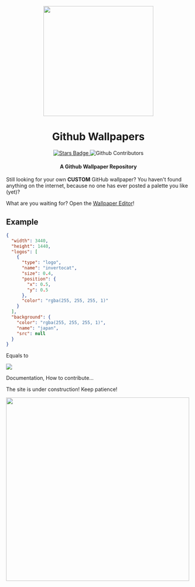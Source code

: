 <div align="center">
    <img src ="https://user-images.githubusercontent.com/55745404/125053887-e28c4000-e0a5-11eb-8085-9be40820bef4.png" width="300">
    <h1 align="center">Github Wallpapers</h1>
    <a href="https://github.com/Lucaffo/github-wallpapers/stargazers">
         <img src="https://img.shields.io/github/stars/Lucaffo/github-wallpapers" alt="Stars Badge"></img>
    </a>
    <img alt="Github Contributors" src="https://img.shields.io/github/contributors/Lucaffo/github-wallpapers"></img>

</div>
<div align="center">
    <h4> A Github Wallpaper Repository</h4>
</div>

Still looking for your own **CUSTOM** GitHub wallpaper? You haven't found anything on the internet, because no one has ever posted a palette you like (yet)?

What are you waiting for? Open the [Wallpaper Editor](https://lucaffo.github.io/github-wallpapers/)!

## Example
```json
{
  "width": 3440,
  "height": 1440,
  "logos": [
    {
      "type": "logo",
      "name": "invertocat",
      "size": 0.4,
      "position": {
        "x": 0.5,
        "y": 0.5
      },
      "color": "rgba(255, 255, 255, 1)"
    }
  ],
  "background": {
    "color": "rgba(255, 255, 255, 1)",
    "name": "japan",
    "src": null
  }
}
```

Equals to

<img src="https://raw.githubusercontent.com/Lucaffo/github-wallpapers/main/static/examples/japan_example.png"/>

Documentation, How to contribute...

The site is under construction! Keep patience!

<img width="500" height="500" src="https://raw.githubusercontent.com/Lucaffo/github-wallpapers/main/static/octocats/manufactureto.png"/>